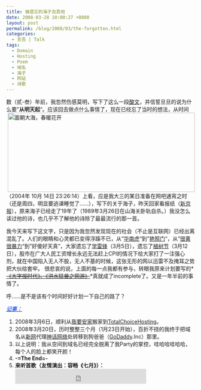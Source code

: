 ```yaml
---
title: 被遗忘的海子及其他
date: 2008-03-28 10:00:27 +0800
layout: post
permalink: /blog/2008/03/the-forgotten.html
categories:
  - 言吾 | Talk
tags:
  - Domain
  - Hosting
  - Poem
  - 域名
  - 海子
  - 网站
  - 诗歌
---
```

数（贰-叁）年前，我忽然伤感莫明，写下了这么一段<a title="面朝大海，春暖花开" href="http://chenjun.com/blog/2004/10/poem-of-hai-zi.html" target="_self">酸文</a>，并信誓旦旦的说为什么要&#8221;**从明天起**&#8220;。<img class="alignright" style="float: right;" alt="面朝大海，春暖花开" src="http://junnie.3322.org/images/zhu8.net/haizi-poem.jpeg" width="500" height="212" />应该回去做点什么事情了，现在已经忘了当时的想法，从时间（2004年 10月 14日 23:26:14）上看，应是我大三的某日准备在网吧通宵之时（还是周四，明显要逃课睡觉了&#8230;&#8230;），写下的关于海子，昨天回家看报纸（<a title="海子：诗意年代的非正常告别" href="http://news.rednet.cn/c/2008/03/26/1470005.htm" target="_blank">新京报</a>），原来海子已经走了19年了（1989年3月26日在山海关卧轨自杀。）我没怎么读过他的诗，也几乎不了解他的诗除了最最流行的那一首。

我今天来写下这文字，只是因为我忽然发现现在的社会（不止是互联网）已经出离混乱了。人们的眼睛和心灵都已变得浮躁不已，从&#8221;<a title="华南虎事件始末追踪--社会--人民网" href="http://society.people.com.cn/GB/8217/106495/index.html" target="_blank">华南虎</a>&#8220;到&#8221;<a title="警钟长鸣-艳照门" href="http://www.cnbeta.com/articles/49354.htm" target="_blank">艳照门</a>&#8220;，从&#8221;<a title="女生上-新闻联播-称网页很黄很暴力 遭恶搞(图)" href="http://www.cnbeta.com/articles/46556.htm" target="_blank">很黄很暴力</a>&#8220;到&#8221;好傻好天真&#8221;，大家遗忘了<a title="学雷锋日" href="http://www.google.com/search?hl=zh-CN&#038;lr=&#038;newwindow=1&#038;q=%E5%AD%A6%E9%9B%B7%E9%94%8B%E6%97%A5&#038;suggest=2&#038;sa=X&#038;oi=cjkrefinements&#038;ct=result&#038;cd=3" target="_blank">学雷锋</a>（3月5日），遗忘了<a title="植树节_百度百科" href="http://baike.baidu.com/view/21813.htm" target="_blank">植树节</a>（3月12日），股市在广大人民工资增长永远无法赶上CPI的情况下给大家打了一注强心剂，就在中国陷入无人不股，无人不基的时候，这张无形的网以迅雷不及掩耳之势把大伙给套牢。 很悲哀的说，上面的每一点我都有参与，转眼我原来计划要写的*<span style="text-decoration: line-through;"><a title="待完成" href="http://chenjun.com/blog/2006/09/incomplete.html">《大字报时代》、《洪水猛兽之网游》</a></span>*真就成了incomplete了。又是一年半前的事情了。

呼&#8230;&#8230;是不是该有个时间好好计划一下自己的路了？

***<span style="text-decoration: underline;"><span style="color: rgb(51, 102, 255);">记事：</span></span>*** 

1.  2008年3月6日，顺利从<a title="我要安家" href="http://www.wyaj.com/" target="_blank">我要安家</a>搬家到<a title="Web hosting by Total Choice Web Hosting offers ideal web hosting plans." href="http://totalchoicehosting.com/" target="_blank">TotalChoiceHosting</a>。
2.  2008年3月20日，历时整整三个月（1月23日开始），百折不挠的我终于把域名从<a title="新网" href="http://www.xinnet.com/" target="_blank">新网</a>代理<a title="神话网络" href="http://www.sohon.com/" target="_blank">神话网络</a>处转移到狗爸爸（<a title="GoDaddy" href="http://www.godaddy.com/" target="_blank">GoDaddy</a>.Inc）那里。
3.  以上说明：我从空间到域名已经完全脱离了我Party的掌控，哇哈哈哇哈哈，每个人的脸上都笑开颜！
4.  **-=The End=-**
5.  **来听首歌（友情演出：容畅《七月》）：**  
    <embed src="http://leotrack.googlepages.com/july-rong.mp3" width="350" height="40" type="audio/mpeg" play="false" autostart="false" loop="false">
    </embed>